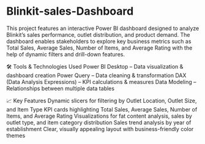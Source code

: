 # Blinkit-sales-Dashboard
This project features an interactive Power BI dashboard designed to analyze Blinkit’s sales performance, outlet distribution, and product demand. The dashboard enables stakeholders to explore key business metrics such as Total Sales, Average Sales, Number of Items, and Average Rating with the help of dynamic filters and drill-down features.

🛠 Tools & Technologies Used
Power BI Desktop – Data visualization & dashboard creation
Power Query – Data cleaning & transformation
DAX (Data Analysis Expressions) – KPI calculations & measures
Data Modeling – Relationships between multiple data tables

📈 Key Features
Dynamic slicers for filtering by Outlet Location, Outlet Size, and Item Type
KPI cards highlighting Total Sales, Average Sales, Number of Items, and Average Rating
Visualizations for fat content analysis, sales by outlet type, and item category distribution
Sales trend analysis by year of establishment
Clear, visually appealing layout with business-friendly color themes
